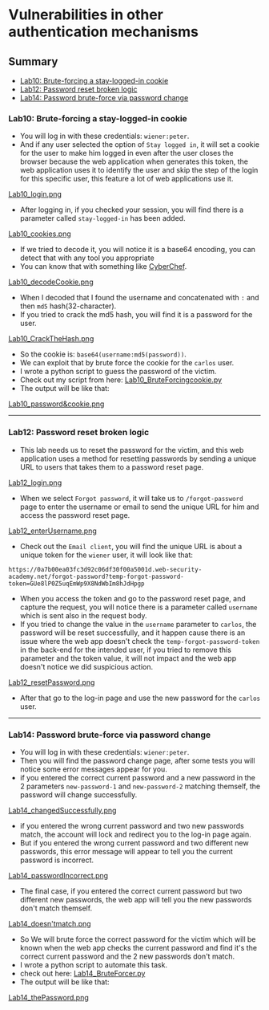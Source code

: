 # Vulnerabilities in other authentication mechanisms
## Summary
- [Lab10: Brute-forcing a stay-logged-in cookie]()
- [Lab12: Password reset broken logic]()
- [Lab14: Password brute-force via password change]()

### Lab10: Brute-forcing a stay-logged-in cookie
- You will log in with these credentials: `wiener:peter`.
- And if any user selected the option of `Stay logged in`, it will set a cookie for the user to make him logged in even after the user closes the browser because the web application when generates this token, the web application uses it to identify the user and skip the step of the login for this specific user, this feature a lot of web applications use it.

[Lab10_login.png](https://github.com/Sec0gh/Portswigger-Labs/blob/main/Authentication%20Labs/images/Lab10_login.png)
- After logging in, if you checked your session, you will find there is a parameter called `stay-logged-in` has been added.

[Lab10_cookies.png](https://github.com/Sec0gh/Portswigger-Labs/blob/main/Authentication%20Labs/images/Lab10_cookies.png)
- If we tried to decode it, you will notice it is a base64 encoding, you can detect that with any tool you appropriate
- You can know that with something like [CyberChef](https://gchq.github.io/CyberChef/).

[Lab10_decodeCookie.png](https://github.com/Sec0gh/Portswigger-Labs/blob/main/Authentication%20Labs/images/Lab10_decodeCookie.png)
- When I decoded that I found the username and concatenated with `:` and then `md5` hash(32-character).
- If you tried to crack the md5 hash, you will find it is a password for the user.

[Lab10_CrackTheHash.png](https://github.com/Sec0gh/Portswigger-Labs/blob/main/Authentication%20Labs/images/Lab10_CrackTheHash.png)
- So the cookie is: `base64(username:md5(password))`.
- We can exploit that by brute force the cookie for the `carlos` user.
- I wrote a python script to guess the password of the victim.
- Check out my script from here: [Lab10_BruteForcingcookie.py](https://github.com/Sec0gh/python-scripts/blob/main/Authentication%20scripts/Lab10_BruteForcingCookie.py)
- The output will be like that:

[Lab10_password&cookie.png](https://github.com/Sec0gh/Portswigger-Labs/blob/main/Authentication%20Labs/images/Lab10_password%26cookie.png)

----
### Lab12: Password reset broken logic
- This lab needs us to reset the password for the victim, and this web application uses a method for resetting passwords by sending a unique URL to users that takes them to a password reset page.

[Lab12_login.png](https://github.com/Sec0gh/Portswigger-Labs/blob/main/Authentication%20Labs/images/Lab12_login.png)
- When we select `Forgot password`, it will take us to `/forgot-password` page to enter the username or email to send the unique URL for him and access the password reset page.

[Lab12_enterUsername.png](https://github.com/Sec0gh/Portswigger-Labs/blob/main/Authentication%20Labs/images/Lab12_enterUsername.png)
- Check out the `Email client`, you will find the unique URL is about a unique token for the `wiener` user, it will look like that:
```
https://0a7b00ea03fc3d92c06df30f00a5001d.web-security-academy.net/forgot-password?temp-forgot-password-token=GUe8lP0Z5uqEmWp9X8NdWbIm8hJdHpgp
```
- When you access the token and go to the password reset page, and capture the request, you will notice there is a parameter called `username` which is sent also in the request body.
- If you tried to change the value in the `username` parameter to `carlos`, the password will be reset successfully, and it happen cause there is an issue where the web app doesn't check the `temp-forgot-password-token` in the back-end for the intended user, if you tried to remove this parameter and the token value, it will not impact and the web app doesn't notice we did suspicious action.

[Lab12_resetPassword.png](https://github.com/Sec0gh/Portswigger-Labs/blob/main/Authentication%20Labs/images/Lab12_resetPassword.png)
- After that go to the log-in page and use the new password for the `carlos` user.
---
### Lab14: Password brute-force via password change
- You will log in with these credentials: `wiener:peter`.
- Then you will find the password change page, after some tests you will notice some error messages appear for you.
- if you entered the correct current password and a new password in the 2 parameters `new-password-1` and `new-password-2` matching themself, the password will change successfully.

[Lab14_changedSuccessfully.png](https://github.com/Sec0gh/Portswigger-Labs/blob/main/Authentication%20Labs/images/Lab14_changedSuccessfully.png)
- if you entered the wrong current password and two new passwords match, the account will lock and redirect you to the log-in page again.
- But if you entered the wrong current password and two different new passwords, this error message will appear to tell you the current password is incorrect.

[Lab14_passwordIncorrect.png](https://github.com/Sec0gh/Portswigger-Labs/blob/main/Authentication%20Labs/images/Lab14_passwordIncorrect.png)
- The final case, if you entered the correct current password but two different new passwords, the web app will tell you the new passwords don't match themself.

[Lab14_doesn'tmatch.png](https://github.com/Sec0gh/Portswigger-Labs/blob/main/Authentication%20Labs/images/Lab14_doesn'tmatch.png)
- So We will brute force the correct password for the victim which will be known when the web app checks the current password and find it's the correct current password and the 2 new passwords don't match.
- I wrote a python script to automate this task.
- check out here: [Lab14_BruteForcer.py](https://github.com/Sec0gh/python-scripts/blob/main/Authentication%20scripts/Lab14_BruteForcer.py)
- The output will be like that:

[Lab14_thePassword.png](https://github.com/Sec0gh/Portswigger-Labs/blob/main/Authentication%20Labs/images/Lab14_thePassword.png)

